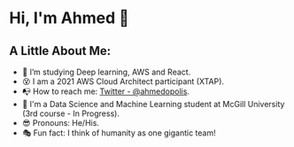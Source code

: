 # Hi, I'm Ahmed 👋

## A Little About Me:

- :telescope: I’m studying Deep learning, AWS and React.
- :dizzy_face: I am a 2021 AWS Cloud Architect participant (XTAP).
- :mailbox_with_no_mail: How to reach me: [Twitter - @ahmedopolis](https://twitter.com/ahmedopolis).
- :closed_book: I'm a Data Science and Machine Learning student at McGill University (3rd course - In Progress).
- :sunglasses: Pronouns: He/His.
- :performing_arts: Fun fact: I think of humanity as one gigantic team!
